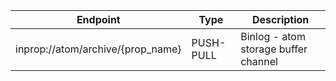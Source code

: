 | Endpoint                          | Type      | Description                          |
| --------------------------------- | --------- | ------------------------------------ |
| inprop://atom/archive/{prop_name} | PUSH-PULL | Binlog - atom storage buffer channel |
